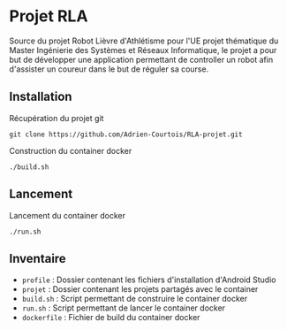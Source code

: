 # Projet RLA
Source du projet Robot Lièvre d'Athlétisme pour l'UE projet thématique du Master Ingénierie des Systèmes et Réseaux Informatique, le projet a pour but de développer une application permettant de controller un robot afin d'assister un coureur dans le but de réguler sa course.

## Installation
Récupération du projet git
```
git clone https://github.com/Adrien-Courtois/RLA-projet.git
```
Construction du container docker
```
./build.sh
```

## Lancement
Lancement du container docker
```
./run.sh
```

## Inventaire

* `profile` : Dossier contenant les fichiers d'installation d'Android Studio 
* `projet` : Dossier contenant les projets partagés avec le container
* `build.sh` : Script permettant de construire le container docker
* `run.sh` : Script permettant de lancer le container docker 
* `dockerfile` : Fichier de build du container docker
